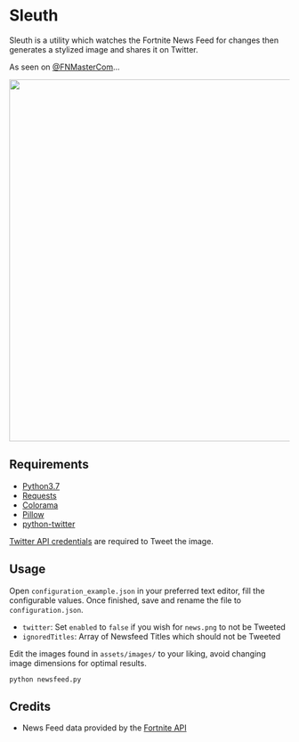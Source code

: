 # Sleuth

Sleuth is a utility which watches the Fortnite News Feed for changes then generates a stylized image and shares it on Twitter.

As seen on [@FNMasterCom](https://twitter.com/FNMasterCom/status/1158890762521731072?s=20)...

<p align="center">
    <img src="https://i.imgur.com/ZUxDH9L.jpg" width="650px" draggable="false">
</p>

## Requirements

- [Python3.7](https://www.python.org/downloads/)
- [Requests](http://docs.python-requests.org/en/master/user/install/)
- [Colorama](https://pypi.org/project/colorama/)
- [Pillow](https://pillow.readthedocs.io/en/stable/installation.html#basic-installation)
- [python-twitter](https://github.com/bear/python-twitter#installing)

[Twitter API credentials](https://developer.twitter.com/en/apps) are required to Tweet the image.

## Usage

Open `configuration_example.json` in your preferred text editor, fill the configurable values. Once finished, save and rename the file to `configuration.json`.

- `twitter`: Set `enabled` to `false` if you wish for `news.png` to not be Tweeted
- `ignoredTitles`: Array of Newsfeed Titles which should not be Tweeted

Edit the images found in `assets/images/` to your liking, avoid changing image dimensions for optimal results.

```
python newsfeed.py
```

## Credits

- News Feed data provided by the [Fortnite API](https://fortnitecontent-website-prod07.ol.epicgames.com/content/api/pages/fortnite-game)
